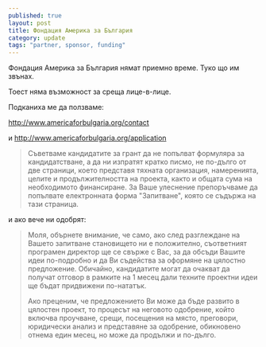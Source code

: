 ```yaml
---
published: true
layout: post
title: Фондация Америка за България
category: update
tags: "partner, sponsor, funding"
---
```


Фондация Америка за България нямат приемно време. Туко що им звънах. 

Тоест няма възможност за среща лице-в-лице.

Подканиха ме да ползваме: 

http://www.americaforbulgaria.org/contact

и http://www.americaforbulgaria.org/application

> Съветваме кандидатите за грант да не попълват формуляра за кандидатстване, а да ни изпратят кратко писмо, не по-дълго от две страници, което представя тяхната организация, намеренията, целите и продължителността на проекта, както и общата сума на необходимото финансиране. За Ваше улеснение препоръчваме да попълвате електронната форма "Запитване", която се съдържа на тази страница.

и ако вече ни одобрят:

> Моля, обърнете внимание, че само, ако след разглеждане на Вашето запитване становището ни е положително, съответният програмен директор ще се свърже с Вас, за да обсъди Вашите идеи по-подробно и да Ви съдейства за оформяне на цялостно предложение. Обичайно, кандидатите могат да очакват да получат отговор в рамките на 1 месец дали техните проектни идеи ще бъдат придвижени по-нататък.
>
> Ако преценим, че предложението Ви може да бъде развито в цялостен проект, то процесът на неговото одобрение, който включва проучване, срещи, посещения на място, преговори, юридически анализ и представяне за одобрение, обикновено отнема един месец, но може да продължи и по-дълго.
